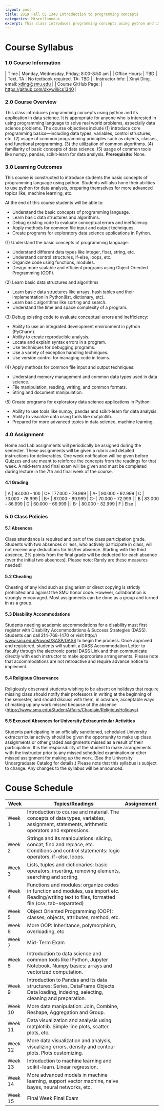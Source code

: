 ```yaml
---
layout: post
title: 2019 Fall CS 1340 Introduction to programming concepts
categories: Miscellaneous
excerpt: This class introduces programming concepts using python and its application in data science. It is appropriate for anyone who is interested in using  programming language to solve real world problems, especially data science  problems. 
---
```


# Course Syllabus 


### 1.0 Course Information

| Time                | Monday, Wednesday, Friday; 8:00-8:50 am |
| Office Hours:       | TBD                                     |
| Text, TA            |  No textbook required. TA: TBD          |
| Instructor Info:    | Xinyi Ding, email: xding@smu.edu        |
| Course GitHub Page: | https://github.com/dxywill/cs1340                                    |


### 2.0 Course Overview

This class introduces programming concepts using python and its application in
data science. It is appropriate for anyone who is interested in using 
programming language to solve real world problems, especially data science 
problems. The course objectives include (1) introduce core programming 
basics—including data types, variables, control structures,  etc. 
(2) usage of common programming principles such as objects, classes, 
and functional programming. (3) the utilization of common algorithms. 
(4) familiarity of basic concepts of data science. (5) usage of common tools 
like numpy, pandas, scikit-learn for data analysis. <strong>Prerequisite:</strong> None. 

### 3.0 Learning Outcomes

This course is constructed to introduce students the basic concepts of 
programming language using python. Students will also hone their abilities 
to use python for data analysis, preparing themselves for more advanced 
topics like, machine learning, etc.

At the end of this course students will be able to:

- Understand the basic concepts of programming language. 
- Learn basic data structures and algorithms.
- Debug existing code to evaluate conceptual errors and inefficiency.
- Apply methods for common file input and output techniques. 
- Create programs for exploratory data science applications in Python.

(1) Understand the basic concepts of programming language: 
 - Understand different data types like integer, float, string, etc.
- Understand control structures, if-else, loops, etc. 
- Organize code using functions, modules.
- Design more scalable and efficient programs using Object Oriented Programming (OOP).

(2) Learn basic data structures and algorithms
- Learn basic data structures like arrays, hash tables and their implementation in Python(list, dictionary, etc).
- Learn basic algorithms like sorting and search.
- Understand the time and space complexity of a program.

(3) Debug existing code to evaluate conceptual errors and inefficiency:
- Ability to use an integrated development environment in python (PyCharm).
- Ability to create reproducible analysis.
- Locate and explain syntax errors in a program.
- Use techniques for debugging programs.
- Use a variety of exception handling techniques.
- Use version control for managing code in teams.

(4) Apply methods for common file input and output techniques:
- Understand memory management and common data types used in data science.
- File manipulation, reading, writing, and common formats.
- String and document manipulation.

(5) Create programs for exploratory data science applications in Python:
- Ability to use tools like numpy, pandas and scikit-learn for data analysis.
- Ability to visualize data using tools like matplotlib. 
- Prepared for more advanced topics in data science, machine learning. 

### 4.0 Assignment 

Home and Lab assignments will periodically be assigned during the semester. 
These assignments will be given a rubric and detailed instructions for 
deliverables. One week notification will be given before Quizzes and are 
meant to reinforce the concepts from the readings for that week. 
A mid-term and final exam will be given and must be completed during 
lecture in the 7th and final week of the course. 

#### 4.1 Grading

| A  | 93.000 - 100    | C+ | 77.000 - 79.999 |
| A- | 90.000 - 92.999 | C  | 73.000 - 76.999 |
| B+ | 87.000 - 89.999 | C- | 70.000 - 72.999 |
| B  | 83.000 - 86.999 | D  | 60.000 - 69.999 |
| B- | 80.000 - 82.999 | F  | Else            |


### 5.0 Class Policies 

#### 5.1 Absences
Class attendance is required and part of the class participation grade. 
Students with two absences or less, who actively participate in class, 
will not receive any deductions for his/her absence. Starting with the third 
absence, 2% points from the final grade will be deducted for each absence 
(over the initial two absences). Please note: Rarely are these measures needed!


#### 5.2 Cheating
Cheating of any kind such as plagiarism or direct copying is strictly 
prohibited and against the SMU honor code. However, collaboration is strongly 
encouraged. Most assignments can be done as a group and turned in as a group. 

#### 5.3 Disability Accommodations
Students needing academic accommodations for a disability must first register with Disability
Accommodations & Success Strategies (DASS). Students can call 214-768-1470 or visit http://
www.smu.edu/Provost/SASP/DASS to begin the process. Once approved and registered,
students will submit a DASS Accommodation Letter to faculty through the electronic
portal DASS Link and then communicate directly with each instructor to make appropriate
arrangements. Please note that accommodations are not retroactive and require advance
notice to implement.

#### 5.4 Religious Observance
Religiously observant students wishing to be absent on holidays that require missing class
should notify their professors in writing at the beginning of the semester, and should discuss
with them, in advance, acceptable ways of making up any work missed because of the absence
(https://www.smu.edu/StudentAffairs/Chaplain/ReligiousHolidays).


#### 5.5 Excused Absences for University Extracurricular Activities
Students participating in an officially sanctioned, scheduled University 
extracurricular activity should be given the opportunity to make up class 
assignments or other graded assignments missed as a result of their participation. 
It is the responsibility of the student to make arrangements with the instructor 
prior to any missed scheduled examination or other missed assignment for making 
up the work. (See the University Undergraduate Catalog for details.)
Please note that this syllabus is subject to change. Any changes to the 
syllabus will be announced.

# Couse Schedule

| Week        | Topics/Readings | Assignement |
| ----------- | ----------- | ----------- |
| Week 1      | Introduction to course and material.  The concepts of data types, variables, assignment, statements, arithmetic operators and expressions.| |
| Week 2      | Strings and its manipulations: slicing, concat, find and replace, etc. Conditions and control statements: logic operators, if-else, loops.    | |
| Week 3      | Lists, tuples and dictionaries:  basic operators, inserting, removing elements, searching and sorting.      | |
| Week 4      |  Functions and modules: organize codes in function and modules, use import etc.  Reading/writing text to files, formatted file (csv, tab-separated) |   | 
| Week 5      | Object Oriented Programming (OOP): classes, objects, attributes, method, etc.   | | 
| Week 6      | More OOP: Inheritance, polymorphism, overloading, etc | |
| Week 7      | Mid-Term Exam|  |
| Week 8      | Introduction to data science and common tools like IPython, Jupyter Notebook. Numpy basics: arrays and vectorized computation.   | | 
| Week 9      | Introduction to Pandas and its data structures: Series, DataFrame Objects.  Data loading, indexing, selecting, cleaning and preparation.  | |
| Week 10     | More data manipulation: Join, Combine, Reshape, Aggregation and Group.  | |
| Week 11     | Data visualization and analysis using matplotlib.  Simple line plots, scatter plots, etc. | | 
| Week 12     | More data visualization and analysis, visualizing errors, density and contour plots. Plots customizing.| |
| Week 13     | Introduction to machine learning and scikit-learn. Linear regression. | |
| Week 14     |More advanced models in machine learning, support vector machine, naive bayes, neural networks, etc.   | |
| Week 15     | Final Week:Final Exam| |